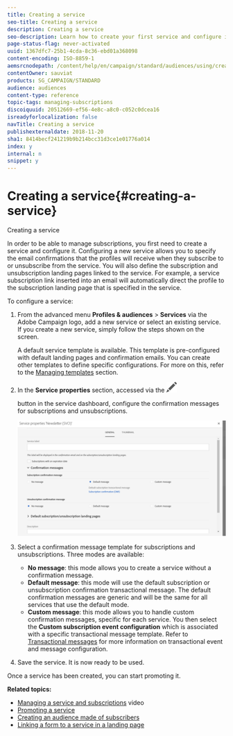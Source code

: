 ```yaml
---
title: Creating a service
seo-title: Creating a service
description: Creating a service
seo-description: Learn how to create your first service and configure it to send email confirmations to your subscribers.
page-status-flag: never-activated
uuid: 1367dfc7-25b1-4cda-8c36-ebd01a368098
content-encoding: ISO-8859-1
aemsrcnodepath: /content/help/en/campaign/standard/audiences/using/creating-a-service
contentOwner: sauviat
products: SG_CAMPAIGN/STANDARD
audience: audiences
content-type: reference
topic-tags: managing-subscriptions
discoiquuid: 20512669-ef56-4e8c-a8c0-c052c0dcea16
isreadyforlocalization: false
navTitle: Creating a service
publishexternaldate: 2018-11-20
sha1: 8414becf241219b9b214bcc31d3ce1e01776a014
index: y
internal: n
snippet: y
---
```


# Creating a service{#creating-a-service}

Creating a service

In order to be able to manage subscriptions, you first need to create a service and configure it. Configuring a new service allows you to specify the email confirmations that the profiles will receive when they subscribe to or unsubscribe from the service. You will also define the subscription and unsubscription landing pages linked to the service. For example, a service subscription link inserted into an email will automatically direct the profile to the subscription landing page that is specified in the service.

To configure a service:

1. From the advanced menu **Profiles & audiences** > **Services** via the Adobe Campaign logo, add a new service or select an existing service. If you create a new service, simply follow the steps shown on the screen.

   A default service template is available. This template is pre-configured with default landing pages and confirmation emails. You can create other templates to define specific configurations. For more on this, refer to the [Managing templates](../../start/using/about-templates.md) section.

1. In the **Service properties** section, accessed via the  ![](assets/edit_darkgrey-24px.png)

   button in the service dashboard, configure the confirmation messages for subscriptions and unsubscriptions.

   ![](assets/lp_service_parameters.png)

1. Select a confirmation message template for subscriptions and unsubscriptions. Three modes are available:

    * **No message**: this mode allows you to create a service without a confirmation message.
    * **Default message**: this mode will use the default subscription or unsubscription confirmation transactional message. The default confirmation messages are generic and will be the same for all services that use the default mode.
    * **Custom message**: this mode allows you to handle custom confirmation messages, specific for each service. You then select the **Custom subscription event configuration** which is associated with a specific transactional message template. Refer to [Transactional messages](../../channels/using/about-transactional-messaging.md) for more information on transactional event and message configuration.

1. Save the service. It is now ready to be used.

Once a service has been created, you can start promoting it.

**Related topics:**

* [Managing a service and subscriptions](https://helpx.adobe.com/campaign/kt/acs/using/acs-services-and-subscriptions-feature-video-use.html) video
* [Promoting a service](../../audiences/using/promoting-a-service.md)
* [Creating an audience made of subscribers](../../audiences/using/creating-audiences.md#creating-list-audiences)
* [Linking a form to a service in a landing page](../../channels/using/designing-a-landing-page.md#linking-a-form-to-a-service)

